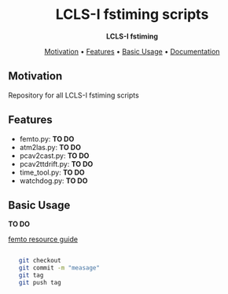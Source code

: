 <h1 align="center">LCLS-I fstiming scripts</h1>

<div align="center">
  <strong>LCLS-I fstiming </strong>
</div>

<p align="center">
  <a href="#motivation">Motivation</a> •
  <a href="#features">Features</a> •
  <a href="#basic-usage">Basic Usage</a> •
  <a href="https://confluence.slac.stanford.edu/display/timing/launch+femto.py">Documentation</a>
</p>

## Motivation
Repository for all LCLS-I fstiming scripts

## Features
* femto.py: **TO DO**
* atm2las.py: **TO DO**
* pcav2cast.py: **TO DO**
* pcav2ttdrift.py: **TO DO**
* time_tool.py: **TO DO**
* watchdog.py: **TO DO**

## Basic Usage
**TO DO**


[femto resource guide](https://confluence.slac.stanford.edu/x/mYM6Gw)

```bash

   git checkout
   git commit -m "measage"
   git tag
   git push tag
   
```
